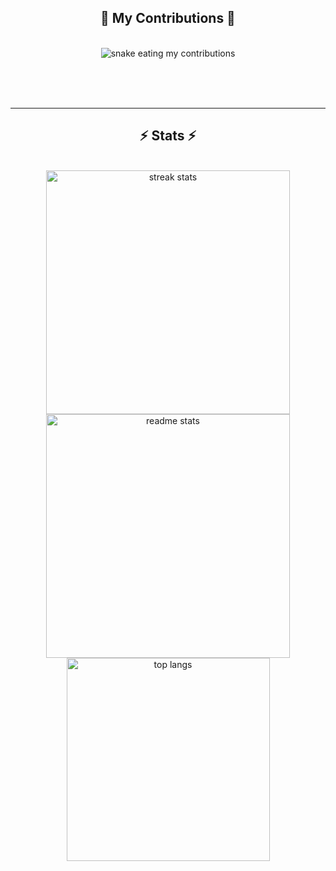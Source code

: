 <div align="center">
  <h2>🐍 My Contributions 🐍</h2>
  <br>
  <img alt="snake eating my contributions" src="https://raw.githubusercontent.com/JubayerExpress/output/github-contribution-grid-snake.svg" />
 
  <br/><br/><br/>
</div>

<hr/>

<h2 align="center">⚡ Stats ⚡</h2>
<br>
<div align=center>
  <img width=390 src="https://github-readme-streak-stats-JubayerExpress.vercel.app/?user=JubayerExpress&count_private=true&theme=react&border_radius=10" alt="streak stats"/>
  <img width=390 src="https://github-readme-stats-JubayerExpress.vercel.app/api?username=JubayerExpress&count_private=true&show_icons=true&theme=react&rank_icon=github&border_radius=10" alt="readme stats" />
  <br/>
  <img width=325 align="center" src="https://github-readme-stats-JubayerExpress.vercel.app/api/top-langs/?username=JubayerExpress&hide=HTML&langs_count=8&layout=compact&theme=react&border_radius=10&size_weight=0.5&count_weight=0.5&exclude_repo=github-readme-stats" alt="top langs" />
</div>
